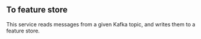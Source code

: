 ## To feature store

This service reads messages from a given Kafka topic, and writes them to a feature store.